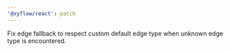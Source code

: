```yaml
---
'@xyflow/react': patch
---
```


Fix edge fallback to respect custom default edge type when unknown edge type is encountered.
